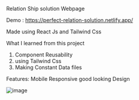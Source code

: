 Relation Ship solution Webpage

Demo : https://perfect-relation-solution.netlify.app/

Made using React Js and Tailwind Css

What I learned from this project
  1. Component Reusability
  2. using Tailwind Css
  3. Making Constant Data files

Features:
  Mobile Responsive good looking Design
  
![image](https://github.com/rohanthapa123/Business-and-Consult/assets/98463872/91414227-1520-4998-a9d4-23de82311292)


